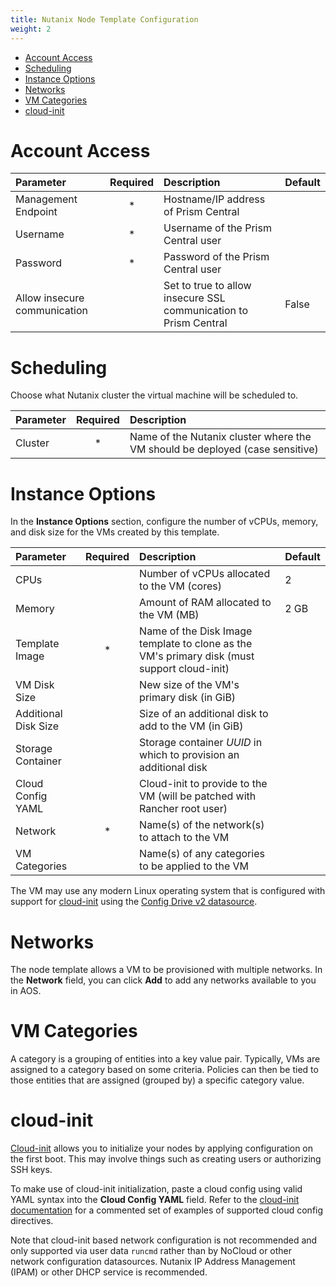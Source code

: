 ```yaml
---
title: Nutanix Node Template Configuration
weight: 2
---
```


- [Account Access](#account-access)
- [Scheduling](#scheduling)
- [Instance Options](#instance-options)
- [Networks](#networks)
- [VM Categories](#vm-categories)
- [cloud-init](#cloud-init)

# Account Access

| Parameter                    | Required | Description | Default
|:-----------------------------|:--------:|:-----------------------------------------------------------------|:-----
| Management Endpoint          |   *      | Hostname/IP address of Prism Central                             |
| Username                     |   *      | Username of the Prism Central user                               |
| Password                     |   *      | Password of the Prism Central user                               |
| Allow insecure communication |          | Set to true to allow insecure SSL communication to Prism Central | False

# Scheduling

Choose what Nutanix cluster the virtual machine will be scheduled to. 

| Parameter | Required | Description
|:----------|:--------:|:----------------------------------------------------------------------------
| Cluster   |   *      | Name of the Nutanix cluster where the VM should be deployed (case sensitive)

# Instance Options

In the **Instance Options** section, configure the number of vCPUs, memory, and disk size for the VMs created by this template.

| Parameter            | Required | Description                                                                                 | Default
|:---------------------|:--------:|:--------------------------------------------------------------------------------------------|:-------
| CPUs                 |          | Number of vCPUs allocated to the VM (cores)                                                 | 2
| Memory               |          | Amount of RAM allocated to the VM (MB)                                                      | 2 GB
| Template Image       | *        | Name of the Disk Image template to clone as the VM's primary disk (must support cloud-init) |
| VM Disk Size         |          | New size of the VM's primary disk (in GiB)                                                  |
| Additional Disk Size |          | Size of an additional disk to add to the VM (in GiB)                                        |
| Storage Container    |          | Storage container _UUID_ in which to provision an additional disk                           |
| Cloud Config YAML    |          | Cloud-init to provide to the VM (will be patched with Rancher root user)                  |
| Network              | *        | Name(s) of the network(s) to attach to the VM                                               |
| VM Categories        |          | Name(s) of any categories to be applied to the VM                                           |

The VM may use any modern Linux operating system that is configured with support for [cloud-init](https://cloudinit.readthedocs.io/en/latest/) using the [Config Drive v2 datasource](https://cloudinit.readthedocs.io/en/latest/topics/datasources/configdrive.html).

# Networks

The node template allows a VM to be provisioned with multiple networks. In the **Network** field, you can click **Add** to add any networks available to you in AOS.

# VM Categories

A category is a grouping of entities into a key value pair. Typically, VMs are assigned to a category based on some criteria. Policies can then be tied to those entities that are assigned (grouped by) a specific category value.

# cloud-init

[Cloud-init](https://cloudinit.readthedocs.io/en/latest/) allows you to initialize your nodes by applying configuration on the first boot. This may involve things such as creating users or authorizing SSH keys.

To make use of cloud-init initialization, paste a cloud config using valid YAML syntax into the **Cloud Config YAML** field. Refer to the [cloud-init documentation](https://cloudinit.readthedocs.io/en/latest/topics/examples.html) for a commented set of examples of supported cloud config directives.

Note that cloud-init based network configuration is not recommended and only supported via user data `runcmd` rather than by NoCloud or other network configuration datasources. Nutanix IP Address Management (IPAM) or other DHCP service is recommended.
